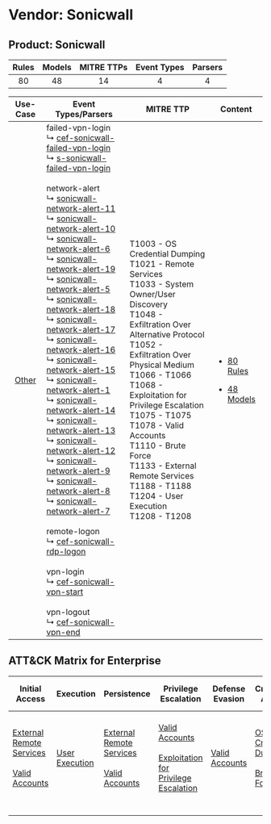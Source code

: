 Vendor: Sonicwall
=================
Product: Sonicwall
------------------
| Rules | Models | MITRE TTPs | Event Types | Parsers |
|:-----:|:------:|:----------:|:-----------:|:-------:|
|  80   |   48   |     14     |      4      |    4    |

|                Use-Case                | Event Types/Parsers                                                                                                                                                                                                                                                                                                                                                                                                                                                                                                                                                                                                                                                                                                                                                                                                                                                                                                                                                                                                                                                                                                                                                                                                                                                                                                                                                                                                                                                                                                                                                                                                                                                                                                                                                                                                                                                                                                                                                                                     | MITRE TTP                                                                                                                                                                                                                                                                                                                                                                                                                              | Content                                                                                                |
|:--------------------------------------:| ------------------------------------------------------------------------------------------------------------------------------------------------------------------------------------------------------------------------------------------------------------------------------------------------------------------------------------------------------------------------------------------------------------------------------------------------------------------------------------------------------------------------------------------------------------------------------------------------------------------------------------------------------------------------------------------------------------------------------------------------------------------------------------------------------------------------------------------------------------------------------------------------------------------------------------------------------------------------------------------------------------------------------------------------------------------------------------------------------------------------------------------------------------------------------------------------------------------------------------------------------------------------------------------------------------------------------------------------------------------------------------------------------------------------------------------------------------------------------------------------------------------------------------------------------------------------------------------------------------------------------------------------------------------------------------------------------------------------------------------------------------------------------------------------------------------------------------------------------------------------------------------------------------------------------------------------------------------------------------------------------- | -------------------------------------------------------------------------------------------------------------------------------------------------------------------------------------------------------------------------------------------------------------------------------------------------------------------------------------------------------------------------------------------------------------------------------------- | ------------------------------------------------------------------------------------------------------ |
| [Other](../../../UseCases/uc_other.md) |  failed-vpn-login<br> ↳ [cef-sonicwall-failed-vpn-login](Parsers/parserContent_cef-sonicwall-failed-vpn-login.md)<br> ↳ [s-sonicwall-failed-vpn-login](Parsers/parserContent_s-sonicwall-failed-vpn-login.md)<br><br> network-alert<br> ↳ [sonicwall-network-alert-11](Parsers/parserContent_sonicwall-network-alert-11.md)<br> ↳ [sonicwall-network-alert-10](Parsers/parserContent_sonicwall-network-alert-10.md)<br> ↳ [sonicwall-network-alert-6](Parsers/parserContent_sonicwall-network-alert-6.md)<br> ↳ [sonicwall-network-alert-19](Parsers/parserContent_sonicwall-network-alert-19.md)<br> ↳ [sonicwall-network-alert-5](Parsers/parserContent_sonicwall-network-alert-5.md)<br> ↳ [sonicwall-network-alert-18](Parsers/parserContent_sonicwall-network-alert-18.md)<br> ↳ [sonicwall-network-alert-17](Parsers/parserContent_sonicwall-network-alert-17.md)<br> ↳ [sonicwall-network-alert-16](Parsers/parserContent_sonicwall-network-alert-16.md)<br> ↳ [sonicwall-network-alert-15](Parsers/parserContent_sonicwall-network-alert-15.md)<br> ↳ [sonicwall-network-alert-1](Parsers/parserContent_sonicwall-network-alert-1.md)<br> ↳ [sonicwall-network-alert-14](Parsers/parserContent_sonicwall-network-alert-14.md)<br> ↳ [sonicwall-network-alert-13](Parsers/parserContent_sonicwall-network-alert-13.md)<br> ↳ [sonicwall-network-alert-12](Parsers/parserContent_sonicwall-network-alert-12.md)<br> ↳ [sonicwall-network-alert-9](Parsers/parserContent_sonicwall-network-alert-9.md)<br> ↳ [sonicwall-network-alert-8](Parsers/parserContent_sonicwall-network-alert-8.md)<br> ↳ [sonicwall-network-alert-7](Parsers/parserContent_sonicwall-network-alert-7.md)<br><br> remote-logon<br> ↳ [cef-sonicwall-rdp-logon](Parsers/parserContent_cef-sonicwall-rdp-logon.md)<br><br> vpn-login<br> ↳ [cef-sonicwall-vpn-start](Parsers/parserContent_cef-sonicwall-vpn-start.md)<br><br> vpn-logout<br> ↳ [cef-sonicwall-vpn-end](Parsers/parserContent_cef-sonicwall-vpn-end.md)<br> | T1003 - OS Credential Dumping<br>T1021 - Remote Services<br>T1033 - System Owner/User Discovery<br>T1048 - Exfiltration Over Alternative Protocol<br>T1052 - Exfiltration Over Physical Medium<br>T1066 - T1066<br>T1068 - Exploitation for Privilege Escalation<br>T1075 - T1075<br>T1078 - Valid Accounts<br>T1110 - Brute Force<br>T1133 - External Remote Services<br>T1188 - T1188<br>T1204 - User Execution<br>T1208 - T1208<br> | [<ul><li>80 Rules</li></ul><ul><li>48 Models</li></ul>](Rules_Models/r_m_sonicwall_sonicwall_Other.md) |

ATT&CK Matrix for Enterprise
----------------------------
| Initial Access                                                                                                                                   | Execution                                                           | Persistence                                                                                                                                      | Privilege Escalation                                                                                                                                          | Defense Evasion                                                     | Credential Access                                                                                                                          | Discovery                                                                        | Lateral Movement                                                     | Collection | Command and Control | Exfiltration                                                                                                                                                                      | Impact |
| ------------------------------------------------------------------------------------------------------------------------------------------------ | ------------------------------------------------------------------- | ------------------------------------------------------------------------------------------------------------------------------------------------ | ------------------------------------------------------------------------------------------------------------------------------------------------------------- | ------------------------------------------------------------------- | ------------------------------------------------------------------------------------------------------------------------------------------ | -------------------------------------------------------------------------------- | -------------------------------------------------------------------- | ---------- | ------------------- | --------------------------------------------------------------------------------------------------------------------------------------------------------------------------------- | ------ |
| [External Remote Services](https://attack.mitre.org/techniques/T1133)<br><br>[Valid Accounts](https://attack.mitre.org/techniques/T1078)<br><br> | [User Execution](https://attack.mitre.org/techniques/T1204)<br><br> | [External Remote Services](https://attack.mitre.org/techniques/T1133)<br><br>[Valid Accounts](https://attack.mitre.org/techniques/T1078)<br><br> | [Valid Accounts](https://attack.mitre.org/techniques/T1078)<br><br>[Exploitation for Privilege Escalation](https://attack.mitre.org/techniques/T1068)<br><br> | [Valid Accounts](https://attack.mitre.org/techniques/T1078)<br><br> | [OS Credential Dumping](https://attack.mitre.org/techniques/T1003)<br><br>[Brute Force](https://attack.mitre.org/techniques/T1110)<br><br> | [System Owner/User Discovery](https://attack.mitre.org/techniques/T1033)<br><br> | [Remote Services](https://attack.mitre.org/techniques/T1021)<br><br> |            |                     | [Exfiltration Over Alternative Protocol](https://attack.mitre.org/techniques/T1048)<br><br>[Exfiltration Over Physical Medium](https://attack.mitre.org/techniques/T1052)<br><br> |        |